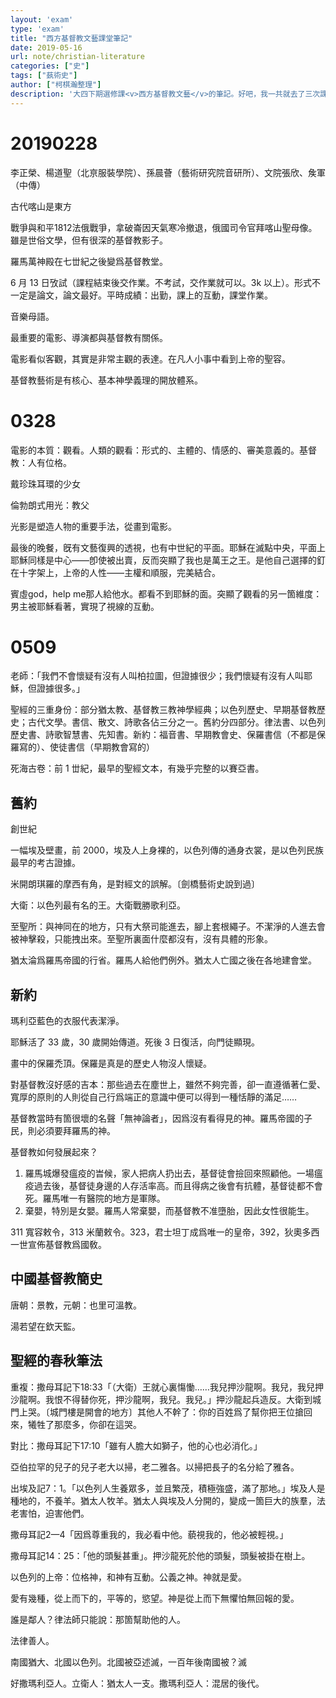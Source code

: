 ```yaml
---
layout: 'exam'
type: 'exam'
title: "西方基督教文藝課堂筆記"
date: 2019-05-16
url: note/christian-literature
categories: ["史"]
tags: ["蓺術史"]
author: ["柯棋瀚整理"]
description: '大四下期選修課<v>西方基督教文藝</v>的筆記。好吧，我一共就去了三次課'
---
```


# 20190228

李正榮、楊道聖（北亰服裝學院）、孫晨薈（藝術研究院音研所）、文院張欣、矦軍（中傳）

古代喀山是東方

<v>戰爭與和平</v>1812法俄戰爭，拿破崙因天氣寒冷撤退，俄國司令官拜喀山聖母像。雖是世俗文學，但有很深的基督教影子。

羅馬萬神殿在七丗紀之後變爲基督教堂。

6 月 13 日攷試（課程結束後交作業。不考試，交作業就可以。3k 以上）。形式不一定是論文，論文最好。平時成績：出勤，課上的互動，課堂作業。

音樂母語。

最重要的電影、導演都與基督教有關係。

電影看似客觀，其實是非常主觀的表達。在凡人小事中看到上帝的聖容。

基督教藝術是有核心、基本神學義理的開放體系。

# 0328

電影的本質：觀看。人類的觀看：形式的、主體的、情感的、審美意義的。基督教：人有位格。

<v>戴珍珠耳環的少女</v>

倫勃朗式用光：教父

光影是塑造人物的重要手法，從畫到電影。

最後的晚餐，旣有文藝復興的透視，也有中世紀的平面。耶穌在滅點中央，平面上耶穌同樣是中心——卽使被出賣，反而突顯了我也是萬王之王。是他自己選擇的釘在十字架上，上帝的人性——主權和順服，完美結合。

<v>賓虛</v>god，help me那人給他水。都看不到耶穌的面。突顯了觀看的另一箇維度：男主被耶穌看著，實現了視線的互動。

# 0509

老師：「我們不會懷疑有沒有人叫柏拉圖，但證據很少；我們懷疑有沒有人叫耶穌，但證據很多。」

聖經的三重身份：部分猶太教、基督教三教神學經典；以色列歷史、早期基督教歷史；古代文學。書信、散文、詩歌各佔三分之一。舊約分四部分。律法書、以色列歷史書、詩歌智慧書、先知書。新約：福音書、早期教會史、保羅書信（不都是保羅寫的）、使徒書信（早期教會寫的）

死海古卷：前 1 丗紀，最早的聖經文本，有幾乎完整的以賽亞書。

## 舊約

創世紀

一幅埃及壁畫，前 2000，埃及人上身裸的，以色列傳的通身衣裳，是以色列民族最早的考古證據。

米開朗琪羅的摩西有角，是對經文的誤解。〔劍橋藝術史說到過〕

大衛：以色列最有名的王。大衛戰勝歌利亞。

至聖所：與神同在的地方，只有大祭司能進去，腳上套根繩子。不潔淨的人進去會被神擊殺，只能拽出來。至聖所裏面什麼都沒有，沒有具體的形象。

猶太淪爲羅馬帝國的行省。羅馬人給他們例外。猶太人亡國之後在各地建會堂。

## 新約

瑪利亞藍色的衣服代表潔淨。

耶穌活了 33 歲，30 歲開始傳道。死後 3 日復活，向門徒顯現。

畫中的保羅禿頂。保羅是真是的歷史人物沒人懷疑。

對基督教沒好感的吉本：那些過去在塵世上，雖然不夠完善，卻一直遵循著仁愛、寬厚的原則的人則從自己行爲端正的意識中便可以得到一種恬靜的滿足……

基督教當時有箇很壞的名聲「無神論者」，因爲沒有看得見的神。羅馬帝國的子民，則必須要拜羅馬的神。

基督教如何發展起來？

1. 羅馬城爆發瘟疫的旹候，家人把病人扔出去，基督徒會撿回來照顧他。一場瘟疫過去後，基督徒身邊的人存活率高。而且得病之後會有抗體，基督徒都不會死。羅馬唯一有醫院的地方是軍隊。
2. 棄嬰，特別是女嬰。羅馬人常棄嬰，而基督教不准墮胎，因此女性很能生。

311 寬容敕令，313 米蘭敕令。323，君士坦丁成爲唯一的皇帝，392，狄奧多西一世宣佈基督教爲國敎。

## 中國基督教簡史

唐朝：景教，元朝：也里可溫教。

湯若望在欽天監。

## 聖經的春秋筆法

重複：<v>撒母耳記下</v>18:33「（大衛）王就心裏慯慟……我兒押沙龍啊。我兒，我兒押沙龍啊。我恨不得替你死，押沙龍啊，我兒。我兒。」押沙龍起兵造反。大衛到城門上哭。〔城門樓是開會的地方〕其他人不幹了：你的百姓爲了幫你把王位搶回來，犧牲了那麼多，你卻在這哭。

對比：<v>撒母耳記下</v>17:10「雖有人膽大如獅子，他的心也必消化。」

亞伯拉罕的兒子的兒子老大以掃，老二雅各。以掃把長子的名分給了雅各。

出埃及記7：1。「以色列人生養眾多，並且繁茂，積極強盛，滿了那地。」埃及人是種地的，不養羊。猶太人牧羊。猶太人與埃及人分開的，變成一箇巨大的族羣，法老害怕，迫害他們。

<v>撒母耳記</v>2—4「因爲尊重我的，我必看中他。藐視我的，他必被輕視。」

撒母耳記14：25：「他的頭髮甚重」。押沙龍死於他的頭髮，頭髮被掛在樹上。

以色列的上帝：位格神，和神有互動。公義之神。神就是愛。

愛有幾種，從上而下的，平等的，慾望。神是從上而下無懼怕無回報的愛。

誰是鄰人？律法師只能說：那箇幫助他的人。

法律善人。

南國猶大、北國以色列。北國被亞述滅，一百年後南國被？滅

好撒瑪利亞人。立衛人：猶太人一支。撒瑪利亞人：混居的後代。
